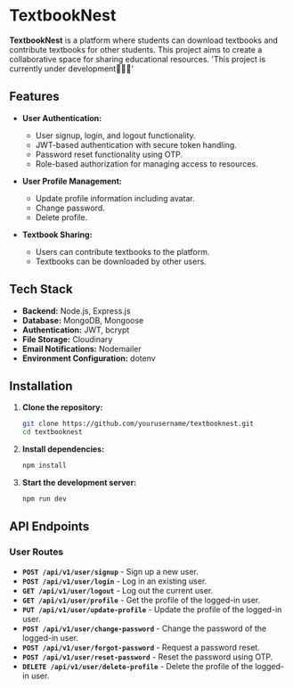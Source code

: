# TextbookNest

**TextbookNest** is a platform where students can download textbooks and contribute textbooks for other students. This project aims to create a collaborative space for sharing educational resources. 'This project is currently under development🧑🏻‍💻'

<!-- ## About This Project

TextbookNest was created as a full-stack web application to showcase my skills in backend development, particularly in building robust user authentication and authorization systems. The project demonstrates my proficiency in Node.js, Express.js, and MongoDB, as well as my ability to implement secure, user-friendly web applications. This project is part of my portfolio to help me secure a position as a Node.js backend developer. -->

## Features

- **User Authentication:**

  - User signup, login, and logout functionality.
  - JWT-based authentication with secure token handling.
  - Password reset functionality using OTP.
  - Role-based authorization for managing access to resources.

- **User Profile Management:**

  - Update profile information including avatar.
  - Change password.
  - Delete profile.

- **Textbook Sharing:**

  - Users can contribute textbooks to the platform.
  - Textbooks can be downloaded by other users.

## Tech Stack

- **Backend:** Node.js, Express.js
- **Database:** MongoDB, Mongoose
- **Authentication:** JWT, bcrypt
- **File Storage:** Cloudinary
- **Email Notifications:** Nodemailer
- **Environment Configuration:** dotenv

## Installation

1. **Clone the repository:**
   ```bash
   git clone https://github.com/yourusername/textbooknest.git
   cd textbooknest
   ```
2. **Install dependencies:**

   ```bash
   npm install
   ```

3. **Start the development server:**
   ```bash
   npm run dev
   ```

## API Endpoints

### User Routes

- **`POST /api/v1/user/signup`** - Sign up a new user.
- **`POST /api/v1/user/login`** - Log in an existing user.
- **`GET /api/v1/user/logout`** - Log out the current user.
- **`GET /api/v1/user/profile`** - Get the profile of the logged-in user.
- **`PUT /api/v1/user/update-profile`** - Update the profile of the logged-in user.
- **`POST /api/v1/user/change-password`** - Change the password of the logged-in user.
- **`POST /api/v1/user/forgot-password`** - Request a password reset.
- **`POST /api/v1/user/reset-password`** - Reset the password using OTP.
- **`DELETE /api/v1/user/delete-profile`** - Delete the profile of the logged-in user.
